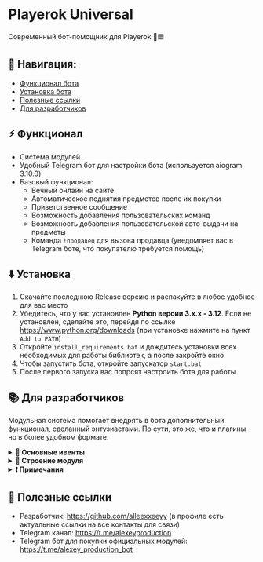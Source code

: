 # Playerok Universal
Современный бот-помощник для Playerok 🤖🟦

## 🧭 Навигация:
- [Функционал бота](#-функционал)
- [Установка бота](#%EF%B8%8F-установка)
- [Полезные ссылки](#-полезные-ссылки)
- [Для разработчиков](#-для-разработчиков)

## ⚡ Функционал
- Система модулей
- Удобный Telegram бот для настройки бота (используется aiogram 3.10.0)
- Базовый функционал:
  - Вечный онлайн на сайте
  - Автоматическое поднятия предметов после их покупки
  - Приветственное сообщение
  - Возможность добавления пользовательских команд
  - Возможность добавления пользовательской авто-выдачи на предметы
  - Команда `!продавец` для вызова продавца (уведомляет вас в Telegram боте, что покупателю требуется помощь)

## ⬇️ Установка
1. Скачайте последнюю Release версию и распакуйте в любое удобное для вас место
2. Убедитесь, что у вас установлен **Python версии 3.x.x - 3.12**. Если не установлен, сделайте это, перейдя по ссылке https://www.python.org/downloads (при установке нажмите на пункт `Add to PATH`)
3. Откройте `install_requirements.bat` и дождитесь установки всех необходимых для работы библиотек, а после закройте окно
4. Чтобы запустить бота, откройте запускатор `start.bat`
5. После первого запуска вас попрсят настроить бота для работы

## 📚 Для разработчиков

Модульная система помогает внедрять в бота дополнительный функционал, сделанный энтузиастами. По сути, это же, что и плагины, но в более удобном формате.

<details>
  <summary><strong>📌 Основные ивенты</strong></summary>

  ### Ивенты бота (BOT_EVENT_HANDLERS)

  Ивенты, которые выполняются при определённом действии бота.

  | Ивент | Когда вызывается | Передающиеся аргументы |
  |-------|------------------|------------------------|
  | `ON_MODULE_CONNECTED` | При подключении модуля | `Module` |
  | `ON_INIT` | При инициализации бота | `-` |
  | `ON_PLAYEROK_BOT_INIT` | При инициализации (запуске) Playerok бота | `PlayerokBot` |
  | `ON_TELEGRAM_BOT_INIT` | При инициализации (запуске) Telegram бота | `TelegramBot` |

  ### Ивенты Playerok (PLAYEROK_EVENT_HANDLERS)

  Ивенты, которые выполняются при получении ивента в слушателе событий в Playerok боте.

  | Ивент | Когда вызывается | Передающиеся аргументы |
  |-------|------------------|------------------------|
  | `EventTypes.CHAT_INITIALIZED` | Чат инициализирован | `PlayerokBot`, `ChatInitializedEvent` |
  | `EventTypes.NEW_MESSAGE` | Новое сообщение в чате | `PlayerokBot`, `NewMessageEvent` |
  | `EventTypes.NEW_DEAL` | Создана новая сделка (когда покупатель оплатил товар) | `PlayerokBot`, `NewDealEvent` |
  | `EventTypes.DEAL_CONFIRMED` | Сделка подтверждена | `PlayerokBot`, `DealConfirmedEvent` |
  | `EventTypes.DEAL_ROLLED_BACK` | Продавец оформил возврат сделки | `PlayerokBot`, `DealRolledBackEvent` |
  | `EventTypes.DEAL_HAS_PROBLEM` | Пользователь сообщил о проблеме в сделке | `PlayerokBot`, `DealHasProblemEvent` |
  | `EventTypes.DEAL_PROBLEM_RESOLVED` | Проблема в сделке решена | `PlayerokBot`, `DealProblemResolvedEvent` |
  | `EventTypes.DEAL_STATUS_CHANGED` | Статус сделки изменён | `PlayerokBot`, `DealStatusChangedEvent` |
  | `EventTypes.ITEM_PAID` | Пользователь оплатил предмет | `PlayerokBot`, `ItemPaidEvent` |
  | `EventTypes.ITEM_SENT` | Предмет отправлен (продавец подтвердил выполнение сделки) | `PlayerokBot`, `ItemSentEvent` |

</details>

<details>
  <summary><strong>📁 Строение модуля</strong></summary>  
  
  </br>Модуль - это папка, внутри которой находятся важные компоненты.

  Строение модуля может быть абсолютно любым на ваше усмотрение, но всё же в каждом модуля должен быть обязательный файл инициализации **`__init__.py`**, в котором задаются все основные параметры для корректной
  работы модуля.

  Обязательные константы хендлеров:
  | Константа | Тип | Описание |
  |-----------|-----|----------|
  | `BOT_EVENT_HANDLERS` | `dict[str, list[Any]]` | В этом словаре задаются хендлеры ивентов бота |
  | `PLAYEROK_EVENT_HANDLERS` | `dict[EventTypes, list[Any]` | В этом словаре задаются хендлеры ивентов Playerok |
  | `TELEGRAM_BOT_ROUTERS` | `list[Router]` | В этом массиве задаются роутеры модульного Telegram бота  |

  Обязательные константы метаданных:
  | Константа | Тип | Описание |
  |-----------|-----|----------|
  | `PREFIX` | `str` | Префикс |
  | `VERSION` | `str` | Версия |
  | `NAME` | `str` | Название |
  | `DESCRIPTION` | `str` | Описание |
  | `AUTHORS` | `str` | Авторы |
  | `LINKS` | `str` | Ссылки на авторов |

  Также, если модуль требует дополнительных зависимостей, в нём должен быть файл зависимостей **requirements.txt**, которые будут сами скачиваться при загрузке всех модулей бота.

  #### 🔧 Пример содержимого:
  Обратите внимание, что метаданные были вынесены в отдельный файл `meta.py`, но импортируются в `__init__.py`.
  Это сделано для избежания конфликтов импорта в дальнейшей части кода модуля.

  **`meta.py`**:
  ```python
  from colorama import Fore, Style

  PREFIX = f"{Fore.LIGHTCYAN_EX}[test module]{Fore.WHITE}"
  VERSION = "0.1"
  NAME = "test_module"
  DESCRIPTION = "Тестовый модуль. /test_module в Telegram боте для управления"
  AUTHORS = "@alleexxeeyy"
  LINKS = "https://t.me/alleexxeeyy, https://t.me/alexeyproduction"
  ```

  **`__init__.py`**:
  ```python
  from .plbot.playerokbot_handlers import PlayerokBotHandlers
  from .tgbot.telegrambot_handlers import TelegramBotHandlers
  from .tgbot import router
  from .meta import *
  from playerokapi.listener.events import EventTypes
  from core.modules_manager import disable_module, Module
  
  _module: Module = None
  def get_module(module: Module):
      global _module
      _module = module
  
  def handler_on_init():
      try:
          # ...
          print(f"{PREFIX} Модуль инициализирован")
      except:
          disable_module(_module.uuid)
  
  BOT_EVENT_HANDLERS = {
      "ON_MODULE_CONNECTED": [handle_on_module_connected],
      "ON_INIT": [handler_on_init],
      "ON_PLAYEROK_BOT_INIT": [PlayerokBotHandlers.handler_on_playerok_bot_init],
      "ON_TELEGRAM_BOT_INIT": [TelegramBotHandlers.handler_on_telegram_bot_init]
  }
  PLAYEROK_EVENT_HANDLERS = {
      EventTypes.NEW_MESSAGE: [PlayerokBotHandlers.handler_new_message],
      EventTypes.NEW_DEAL: [PlayerokBotHandlers.handler_new_deal],
      # ...
  }
  TELEGRAM_BOT_ROUTERS = [router]
  ```

</details>

<details>
  <summary><strong>❗ Примечания</strong></summary>

  </br>Функционал Telegram бота написан на библиотеке aiogram 3, система внедрения пользовательского функционала Telegram бота работает на основе роутеров, которые сливаются с основным, главным роутером бота.
  И так, как они сливаются воедино, могут возникнуть осложнения, если, например Callback данные имеют идентичное название. Поэтому, после написания функционала Telegram бота для модуля, лучше переименуйте
  эти данные уникальным образом, чтобы они не совпадали с названиями основного бота или дополнительных подключаемых модулей.

</details>


## 🔗 Полезные ссылки
- Разработчик: https://github.com/alleexxeeyy (в профиле есть актуальные ссылки на все контакты для связи)
- Telegram канал: https://t.me/alexeyproduction
- Telegram бот для покупки официальных модулей: https://t.me/alexey_production_bot
